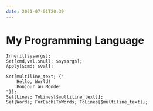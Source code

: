 ```yaml
---
date: 2021-07-01T20:39
---
```


# My Programming Language

```
Inherit[sysargs];
Set[cmd,val,$null; $sysargs];
Apply[$cmd; $val];
```

```
Set[multiline_text; {"
    Hello, World!
    Bonjour au Monde!
"}];
Set[Lines; ToLines[$multiline_text]];
Set[Words; ForEach[ToWords; ToLines[$multiline_text]];
```
